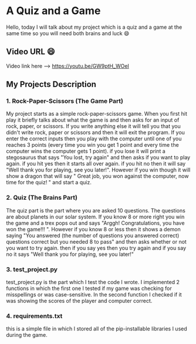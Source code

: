 # A Quiz and a Game

Hello, today I will talk about my project which is a quiz and a game at the same time so you will need both brains and luck :smile:

## Video URL :smile:
Video link here --> <https://youtu.be/GW9ptH_WOeI>

## My Projects Description

### 1. Rock-Paper-Scissors (The Game Part)

My project starts as a simple rock-paper-scissors game. When you first hit play it briefly talks about what the game is and then asks for an input of rock, paper, or scissors. If you write anything else it will tell you that you didn't write rock, paper or scissors and then it will exit the program. If you enter the correct inputs then you play with the computer until one of you reaches 3 points (every time you win you get 1 point and every time the computer wins the computer gets 1 point). if you lose it will print a stegosaurus that says "You lost, try again" and then asks if you want to play again. if you hit yes then it starts all over again. if you hit no then it will say "Well thank you for playing, see you later!". However if you win though it will show a dragon that will say " Great job, you won against the computer, now time for the quiz! " and start a quiz. 

### 2. Quiz (The Brains Part)

The quiz part is the part where you are asked 10 questions. The questions are about planets in our solar system. If you know 8 or more right you win the game and a trex pops out and says "Arggh! Congratulations, you have won the game!!! ". However if you know 8 or less then it shows a demon saying "You answered (the number of questions you answered correct) questions correct but you needed 8 to pass" and then asks whether or not you want to try again. then if you say yes then you try again and if you say no it says "Well thank you for playing, see you later!"

### 3. test_project.py

test_project.py is the part which I test the code I wrote. I implemented 2 functions in which the first one I tested if my game was checking for misspellings or was case-sensitive. In the second function I checked if it was showing the scores of the player and computer correct.

### 4. requirements.txt

this is a simple file in which I stored all of the pip-installable libraries I used during the game.


